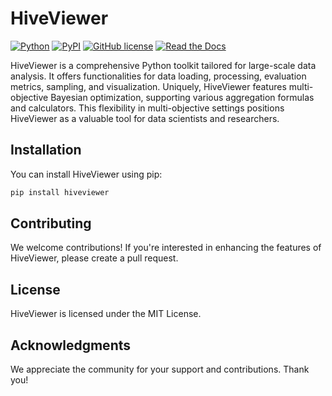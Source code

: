 # HiveViewer

[![Python](https://img.shields.io/badge/python3.6%7C3.8%7C3.9-red?logo=Python&logoColor=white)](https://www.python.org)
[![PyPI](https://img.shields.io/pypi/v/hiveviewer?color=green)](https://pypi.org/project/hiveviewer/)
[![GitHub license](https://img.shields.io/badge/license-MIT-blue.svg)](https://github.com/yinsn/hiveviewer)
[![Read the Docs](https://readthedocs.org/projects/hiveviewer/badge/?version=latest)](https://hiveviewer.readthedocs.io/en/latest/)

HiveViewer is a comprehensive Python toolkit tailored for large-scale data analysis. It offers functionalities for data loading, processing, evaluation metrics, sampling, and visualization. Uniquely, HiveViewer features multi-objective Bayesian optimization, supporting various aggregation formulas and calculators. This flexibility in multi-objective settings positions HiveViewer as a valuable tool for data scientists and researchers.

## Installation

You can install HiveViewer using pip:

```bash
pip install hiveviewer
```

## Contributing

We welcome contributions! If you're interested in enhancing the features of HiveViewer, please create a pull request.

## License

HiveViewer is licensed under the MIT License.

## Acknowledgments

We appreciate the community for your support and contributions. Thank you!
